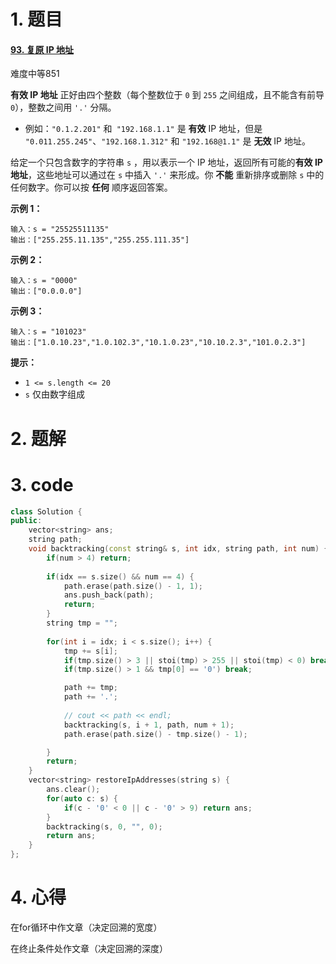 # 1. 题目

#### [93. 复原 IP 地址](https://leetcode-cn.com/problems/restore-ip-addresses/)

难度中等851

**有效 IP 地址** 正好由四个整数（每个整数位于 `0` 到 `255` 之间组成，且不能含有前导 `0`），整数之间用 `'.'` 分隔。

- 例如：`"0.1.2.201"` 和` "192.168.1.1"` 是 **有效** IP 地址，但是 `"0.011.255.245"`、`"192.168.1.312"` 和 `"192.168@1.1"` 是 **无效** IP 地址。

给定一个只包含数字的字符串 `s` ，用以表示一个 IP 地址，返回所有可能的**有效 IP 地址**，这些地址可以通过在 `s` 中插入 `'.'` 来形成。你 **不能** 重新排序或删除 `s` 中的任何数字。你可以按 **任何** 顺序返回答案。

 

**示例 1：**

```
输入：s = "25525511135"
输出：["255.255.11.135","255.255.111.35"]
```

**示例 2：**

```
输入：s = "0000"
输出：["0.0.0.0"]
```

**示例 3：**

```
输入：s = "101023"
输出：["1.0.10.23","1.0.102.3","10.1.0.23","10.10.2.3","101.0.2.3"]
```

 

**提示：**

- `1 <= s.length <= 20`
- `s` 仅由数字组成

# 2. 题解
# 3. code
```c++
class Solution {
public:
    vector<string> ans;
    string path;
    void backtracking(const string& s, int idx, string path, int num) {
        if(num > 4) return;
        
        if(idx == s.size() && num == 4) {
            path.erase(path.size() - 1, 1);
            ans.push_back(path);
            return;
        }
        string tmp = "";
    
        for(int i = idx; i < s.size(); i++) {
            tmp += s[i];
            if(tmp.size() > 3 || stoi(tmp) > 255 || stoi(tmp) < 0) break;  
            if(tmp.size() > 1 && tmp[0] == '0') break;

            path += tmp; 
            path += '.';
          
            // cout << path << endl;
            backtracking(s, i + 1, path, num + 1);
            path.erase(path.size() - tmp.size() - 1);

        }
        return;
    }
    vector<string> restoreIpAddresses(string s) {
        ans.clear();
        for(auto c: s) {
            if(c - '0' < 0 || c - '0' > 9) return ans;
        }
        backtracking(s, 0, "", 0);
        return ans;
    }
};

```
# 4. 心得

在for循环中作文章（决定回溯的宽度）

在终止条件处作文章（决定回溯的深度）

